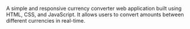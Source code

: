 A simple and responsive currency converter web application built using HTML, CSS, and JavaScript. It allows users to convert amounts between different currencies in real-time.
